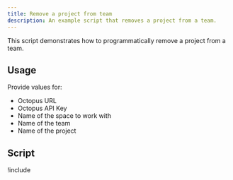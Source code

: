 ```yaml
---
title: Remove a project from team
description: An example script that removes a project from a team.
---
```


This script demonstrates how to programmatically remove a project from a team.

## Usage

Provide values for:

- Octopus URL
- Octopus API Key
- Name of the space to work with
- Name of the team
- Name of the project

## Script

!include <remove-project-from-team-scripts>

